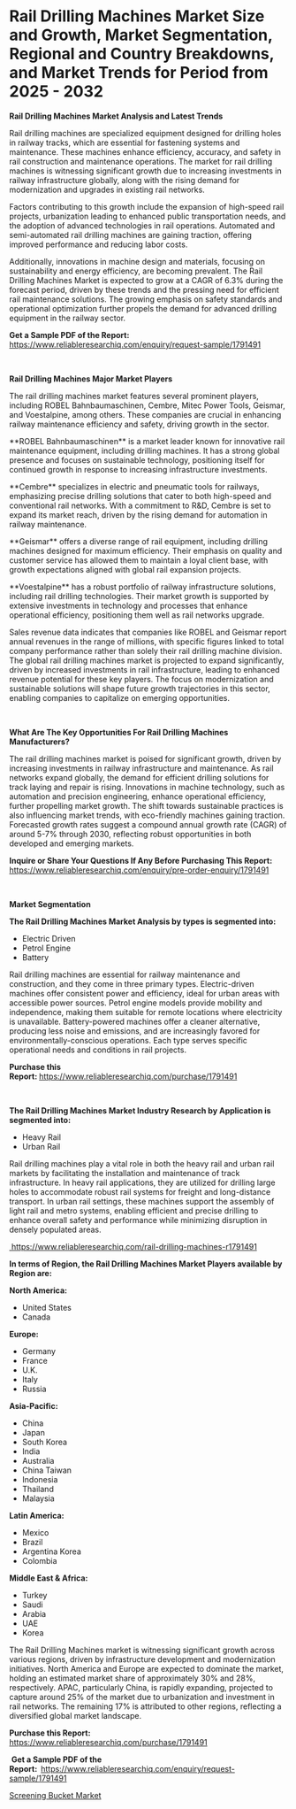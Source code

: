 <p><h1>Rail Drilling Machines Market Size and Growth, Market Segmentation, Regional and Country Breakdowns, and Market Trends for Period from 2025 -  2032</h1></p><p><strong>Rail Drilling Machines Market Analysis and Latest Trends</strong></p>
<p><p>Rail drilling machines are specialized equipment designed for drilling holes in railway tracks, which are essential for fastening systems and maintenance. These machines enhance efficiency, accuracy, and safety in rail construction and maintenance operations. The market for rail drilling machines is witnessing significant growth due to increasing investments in railway infrastructure globally, along with the rising demand for modernization and upgrades in existing rail networks. </p><p>Factors contributing to this growth include the expansion of high-speed rail projects, urbanization leading to enhanced public transportation needs, and the adoption of advanced technologies in rail operations. Automated and semi-automated rail drilling machines are gaining traction, offering improved performance and reducing labor costs. </p><p>Additionally, innovations in machine design and materials, focusing on sustainability and energy efficiency, are becoming prevalent. The Rail Drilling Machines Market is expected to grow at a CAGR of 6.3% during the forecast period, driven by these trends and the pressing need for efficient rail maintenance solutions. The growing emphasis on safety standards and operational optimization further propels the demand for advanced drilling equipment in the railway sector.</p></p>
<p><strong>Get a Sample PDF of the Report:&nbsp;</strong> <a href="https://www.reliableresearchiq.com/enquiry/request-sample/1791491?utm_campaign=2209&utm_medium=2&utm_source=Github&utm_content=ia&utm_term=18022025&utm_id=rail-drilling-machines">https://www.reliableresearchiq.com/enquiry/request-sample/1791491</a></p>
<p>&nbsp;</p>
<p><strong>Rail Drilling Machines Major Market Players</strong></p>
<p><p>The rail drilling machines market features several prominent players, including ROBEL Bahnbaumaschinen, Cembre, Mitec Power Tools, Geismar, and Voestalpine, among others. These companies are crucial in enhancing railway maintenance efficiency and safety, driving growth in the sector.</p><p>**ROBEL Bahnbaumaschinen** is a market leader known for innovative rail maintenance equipment, including drilling machines. It has a strong global presence and focuses on sustainable technology, positioning itself for continued growth in response to increasing infrastructure investments.</p><p>**Cembre** specializes in electric and pneumatic tools for railways, emphasizing precise drilling solutions that cater to both high-speed and conventional rail networks. With a commitment to R&D, Cembre is set to expand its market reach, driven by the rising demand for automation in railway maintenance.</p><p>**Geismar** offers a diverse range of rail equipment, including drilling machines designed for maximum efficiency. Their emphasis on quality and customer service has allowed them to maintain a loyal client base, with growth expectations aligned with global rail expansion projects.</p><p>**Voestalpine** has a robust portfolio of railway infrastructure solutions, including rail drilling technologies. Their market growth is supported by extensive investments in technology and processes that enhance operational efficiency, positioning them well as rail networks upgrade.</p><p>Sales revenue data indicates that companies like ROBEL and Geismar report annual revenues in the range of millions, with specific figures linked to total company performance rather than solely their rail drilling machine division. The global rail drilling machines market is projected to expand significantly, driven by increased investments in rail infrastructure, leading to enhanced revenue potential for these key players. The focus on modernization and sustainable solutions will shape future growth trajectories in this sector, enabling companies to capitalize on emerging opportunities.</p></p>
<p>&nbsp;</p>
<p><strong>What Are The Key Opportunities For Rail Drilling Machines Manufacturers?</strong></p>
<p><p>The rail drilling machines market is poised for significant growth, driven by increasing investments in railway infrastructure and maintenance. As rail networks expand globally, the demand for efficient drilling solutions for track laying and repair is rising. Innovations in machine technology, such as automation and precision engineering, enhance operational efficiency, further propelling market growth. The shift towards sustainable practices is also influencing market trends, with eco-friendly machines gaining traction. Forecasted growth rates suggest a compound annual growth rate (CAGR) of around 5-7% through 2030, reflecting robust opportunities in both developed and emerging markets.</p></p>
<p><strong>Inquire or Share Your Questions If Any Before Purchasing This Report:</strong> <a href="https://www.reliableresearchiq.com/enquiry/pre-order-enquiry/1791491?utm_campaign=2209&utm_medium=2&utm_source=Github&utm_content=ia&utm_term=18022025&utm_id=rail-drilling-machines">https://www.reliableresearchiq.com/enquiry/pre-order-enquiry/1791491</a></p>
<p>&nbsp;</p>
<p><strong>Market Segmentation</strong></p>
<p><strong>The Rail Drilling Machines Market Analysis by types is segmented into:</strong></p>
<p><ul><li>Electric Driven</li><li>Petrol Engine</li><li>Battery</li></ul></p>
<p><p>Rail drilling machines are essential for railway maintenance and construction, and they come in three primary types. Electric-driven machines offer consistent power and efficiency, ideal for urban areas with accessible power sources. Petrol engine models provide mobility and independence, making them suitable for remote locations where electricity is unavailable. Battery-powered machines offer a cleaner alternative, producing less noise and emissions, and are increasingly favored for environmentally-conscious operations. Each type serves specific operational needs and conditions in rail projects.</p></p>
<p><strong>Purchase this Report:&nbsp;</strong><a href="https://www.reliableresearchiq.com/purchase/1791491?utm_campaign=2209&utm_medium=2&utm_source=Github&utm_content=ia&utm_term=18022025&utm_id=rail-drilling-machines">https://www.reliableresearchiq.com/purchase/1791491</a></p>
<p>&nbsp;</p>
<p><strong>The Rail Drilling Machines Market Industry Research by Application is segmented into:</strong></p>
<p><ul><li>Heavy Rail</li><li>Urban Rail</li></ul></p>
<p><p>Rail drilling machines play a vital role in both the heavy rail and urban rail markets by facilitating the installation and maintenance of track infrastructure. In heavy rail applications, they are utilized for drilling large holes to accommodate robust rail systems for freight and long-distance transport. In urban rail settings, these machines support the assembly of light rail and metro systems, enabling efficient and precise drilling to enhance overall safety and performance while minimizing disruption in densely populated areas.</p></p>
<p><a href="https://www.reliableresearchiq.com/rail-drilling-machines-r1791491?utm_campaign=2209&utm_medium=2&utm_source=Github&utm_content=ia&utm_term=18022025&utm_id=rail-drilling-machines">&nbsp;https://www.reliableresearchiq.com/rail-drilling-machines-r1791491</a></p>
<p><strong>In terms of Region, the Rail Drilling Machines Market Players available by Region are:</strong></p>
<p>
    <p> <strong> North America: </strong>
        <ul>
            <li>United States</li>
            <li>Canada</li>
        </ul>
        </p> 
    <p> <strong> Europe: </strong>
        <ul>
            <li>Germany</li>
            <li>France</li>
            <li>U.K.</li>
            <li>Italy</li>
            <li>Russia</li>
        </ul>
        </p> 
    <p> <strong> Asia-Pacific: </strong>
        <ul>
            <li>China</li>
            <li>Japan</li>
            <li>South Korea</li>
            <li>India</li>
            <li>Australia</li>
            <li>China Taiwan</li>
            <li>Indonesia</li>
            <li>Thailand</li>
            <li>Malaysia</li>
        </ul>
        </p> 
    <p> <strong> Latin America: </strong>
        <ul>
            <li>Mexico</li>
            <li>Brazil</li>
            <li>Argentina Korea</li>
            <li>Colombia</li>
        </ul>
        </p> 
    <p> <strong> Middle East & Africa: </strong>
        <ul>
            <li>Turkey</li>
            <li>Saudi</li>
            <li>Arabia</li>
            <li>UAE</li>
            <li>Korea</li>
        </ul>
    </p>
    </p>
<p><p>The Rail Drilling Machines market is witnessing significant growth across various regions, driven by infrastructure development and modernization initiatives. North America and Europe are expected to dominate the market, holding an estimated market share of approximately 30% and 28%, respectively. APAC, particularly China, is rapidly expanding, projected to capture around 25% of the market due to urbanization and investment in rail networks. The remaining 17% is attributed to other regions, reflecting a diversified global market landscape.</p></p>
<p><strong>Purchase this Report: </strong><a href="https://www.reliableresearchiq.com/purchase/1791491?utm_campaign=2209&utm_medium=2&utm_source=Github&utm_content=ia&utm_term=18022025&utm_id=rail-drilling-machines">https://www.reliableresearchiq.com/purchase/1791491</a></p>
<p>&nbsp;<strong>Get a Sample PDF of the Report:&nbsp;&nbsp;</strong><a href="https://www.reliableresearchiq.com/enquiry/request-sample/1791491?utm_campaign=2209&utm_medium=2&utm_source=Github&utm_content=ia&utm_term=18022025&utm_id=rail-drilling-machines">https://www.reliableresearchiq.com/enquiry/request-sample/1791491</a></p>
<p><strong></strong></p>
<p><p><a href="https://github.com/sca704osol/Market-Research-Report-List-1/blob/main/screening-bucket-market.md?utm_campaign=2209&utm_medium=2&utm_source=Github&utm_content=ia&utm_term=18022025&utm_id=rail-drilling-machines">Screening Bucket Market</a></p></p>